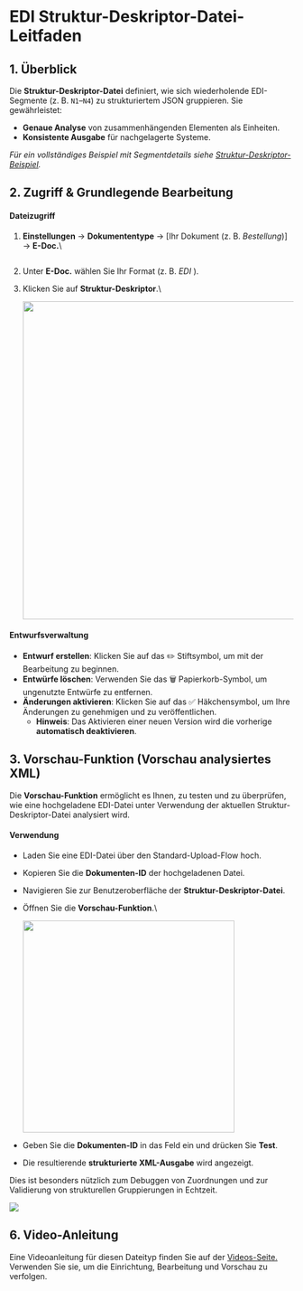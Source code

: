 # EDI Struktur-Deskriptor-Datei-Leitfaden

## **1. Überblick**

Die **Struktur-Deskriptor-Datei** definiert, wie sich wiederholende EDI-Segmente (z. B. `N1`–`N4`) zu strukturiertem JSON gruppieren. Sie gewährleistet:

* **Genaue Analyse** von zusammenhängenden Elementen als Einheiten.
* **Konsistente Ausgabe** für nachgelagerte Systeme.

_Für ein vollständiges Beispiel mit Segmentdetails siehe_ [_Struktur-Deskriptor-Beispiel_](edi-structure-descriptor.md)_._

## **2. Zugriff & Grundlegende Bearbeitung**

#### **Dateizugriff**

1.  **Einstellungen** → **Dokumententype** → \[Ihr Dokument (z. B. _Bestellung_)] → **E-Doc.**\


    <div align="left"><img src="https://docs.docbits.com/~gitbook/image?url=https%3A%2F%2F578966019-files.gitbook.io%2F%7E%2Ffiles%2Fv0%2Fb%2Fgitbook-x-prod.appspot.com%2Fo%2Fspaces%252FT2n2w4uDCJvv7CJ5zrdk%252Fuploads%252Ff6zyL0AvmqSvrogZdnox%252Fimage.png%3Falt%3Dmedia%26token%3D6bc9ab55-6ee9-43d1-b576-4c5833c208cf&#x26;width=768&#x26;dpr=4&#x26;quality=100&#x26;sign=a23de442&#x26;sv=2" alt=""></div>
2. Unter **E-Doc.** wählen Sie Ihr Format (z. B. _EDI_ ).
3.  Klicken Sie auf **Struktur-Deskriptor**.\


    <div align="left"><img src="https://docs.docbits.com/~gitbook/image?url=https%3A%2F%2F578966019-files.gitbook.io%2F%7E%2Ffiles%2Fv0%2Fb%2Fgitbook-x-prod.appspot.com%2Fo%2Fspaces%252FT2n2w4uDCJvv7CJ5zrdk%252Fuploads%252FOuNVhIuYBPJTu4PdMecy%252Fimage.png%3Falt%3Dmedia%26token%3Dd111b34e-0dd9-4436-9df4-f59490ac0d87&#x26;width=768&#x26;dpr=4&#x26;quality=100&#x26;sign=6e8e9f0e&#x26;sv=2" alt="" width="563"></div>

#### **Entwurfsverwaltung**

* **Entwurf erstellen**: Klicken Sie auf das ✏️ Stiftsymbol, um mit der Bearbeitung zu beginnen.
* **Entwürfe löschen**: Verwenden Sie das 🗑️ Papierkorb-Symbol, um ungenutzte Entwürfe zu entfernen.
* **Änderungen aktivieren**: Klicken Sie auf das ✅ Häkchensymbol, um Ihre Änderungen zu genehmigen und zu veröffentlichen.
  * **Hinweis**: Das Aktivieren einer neuen Version wird die vorherige **automatisch deaktivieren**.

## 3. Vorschau-Funktion (Vorschau analysiertes XML)

Die **Vorschau-Funktion** ermöglicht es Ihnen, zu testen und zu überprüfen, wie eine hochgeladene EDI-Datei unter Verwendung der aktuellen Struktur-Deskriptor-Datei analysiert wird.

#### Verwendung

* Laden Sie eine EDI-Datei über den Standard-Upload-Flow hoch.
* Kopieren Sie die **Dokumenten-ID** der hochgeladenen Datei.
* Navigieren Sie zur Benutzeroberfläche der **Struktur-Deskriptor-Datei**.
*   Öffnen Sie die **Vorschau-Funktion**.\


    <div align="left"><img src="https://docs.docbits.com/~gitbook/image?url=https%3A%2F%2F578966019-files.gitbook.io%2F%7E%2Ffiles%2Fv0%2Fb%2Fgitbook-x-prod.appspot.com%2Fo%2Fspaces%252FT2n2w4uDCJvv7CJ5zrdk%252Fuploads%252F9lddYJl2G4tzpdr9RD5F%252Fimage.png%3Falt%3Dmedia%26token%3Df7663f70-ef10-4e64-bbdc-41048ed8352a&#x26;width=768&#x26;dpr=4&#x26;quality=100&#x26;sign=36ce2b93&#x26;sv=2" alt="" width="375"></div>
* Geben Sie die **Dokumenten-ID** in das Feld ein und drücken Sie **Test**.
* Die resultierende **strukturierte XML-Ausgabe** wird angezeigt.

Dies ist besonders nützlich zum Debuggen von Zuordnungen und zur Validierung von strukturellen Gruppierungen in Echtzeit.

![](https://docs.docbits.com/~gitbook/image?url=https%3A%2F%2F578966019-files.gitbook.io%2F%7E%2Ffiles%2Fv0%2Fb%2Fgitbook-x-prod.appspot.com%2Fo%2Fspaces%252FT2n2w4uDCJvv7CJ5zrdk%252Fuploads%252FBXU6zeFapt7ZIVFl37Iz%252Fimage.png%3Falt%3Dmedia%26token%3D9d51e329-b781-4781-a527-3258f6f933c6\&width=768\&dpr=4\&quality=100\&sign=4ca17281\&sv=2)

## 6. Video-Anleitung

Eine Videoanleitung für diesen Dateityp finden Sie auf der [Videos-Seite.](https://docs.docbits.com/administration-and-setup/settings/global-settings/document-types/edi/edi/edi-videos) Verwenden Sie sie, um die Einrichtung, Bearbeitung und Vorschau zu verfolgen.

